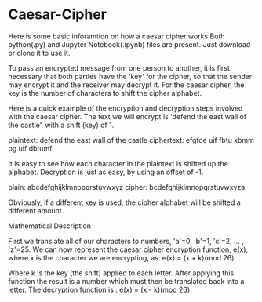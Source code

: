 # Caesar-Cipher
Here is some basic inforamtion on how a caesar cipher works
Both python(.py) and Jupyter Notebook(.ipynb) files are present. Just download or clone it to use it.

To pass an encrypted message from one person to another, it is first necessary that both parties have the 'key' for the cipher, so that the sender may encrypt it and the receiver may decrypt it. For the caesar cipher, the key is the number of characters to shift the cipher alphabet.

Here is a quick example of the encryption and decryption steps involved with the caesar cipher. The text we will encrypt is 'defend the east wall of the castle', with a shift (key) of 1.

plaintext:  defend the east wall of the castle
ciphertext: efgfoe uif fbtu xbmm pg uif dbtumf

It is easy to see how each character in the plaintext is shifted up the alphabet. Decryption is just as easy, by using an offset of -1.

plain:  abcdefghijklmnopqrstuvwxyz
cipher: bcdefghijklmnopqrstuvwxyza

Obviously, if a different key is used, the cipher alphabet will be shifted a different amount.



Mathematical Description

First we translate all of our characters to numbers, 'a'=0, 'b'=1, 'c'=2, ... , 'z'=25. We can now represent the caesar cipher encryption function, e(x), where x is the character we are encrypting, as:
e(x) = (x + k)(mod 26)

Where k is the key (the shift) applied to each letter. After applying this function the result is a number which must then be translated back into a letter.
The decryption function is :
e(x) = (x - k)(mod 26)
